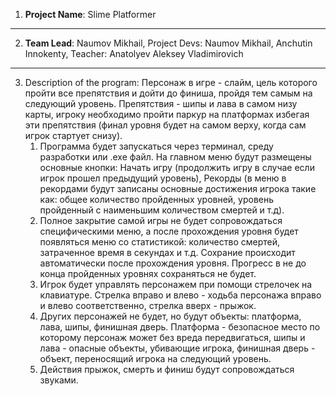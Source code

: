 1. **Project Name**: Slime Platformer

---

2. **Team Lead**: Naumov Mikhail, Project Devs: Naumov Mikhail, Anchutin Innokenty, Teacher: Anatolyev Aleksey
   Vladimirovich

---

3. Description of the program: Персонаж в игре - слайм, цель которого пройти все препятствия и дойти до финиша, пройдя
   тем самым на следующий уровень. Препятствия - шипы и лава в самом низу карты, игроку необходимо пройти паркур на
   платформах избегая эти препятствия (финал уровня будет на самом верху, когда сам игрок стартует снизу).
    1. Программа будет запускаться через терминал, среду разработки или .exe файл. На главном меню будут размещены
       основные кнопки: Начать игру (продолжить игру в случае если игрок прошел предыдущий уровень), Рекорды (в меню в
       рекордами будут записаны основные достижения игрока такие как: общее количество пройденных уровней, уровень
       пройденный с наименьшим количеством смертей и т.д).
    2. Полное закрытие самой игры не будет сопровождаться специфическими меню, а после прохождения уровня будет
       появляться меню со статистикой: количество смертей, затраченное время в секундах и т.д. Сохрание происходит
       автоматически после прохождения уровня. Прогресс в не до конца пройденных уровнях сохраняться не будет.
    3. Игрок будет управлять персонажем при помощи стрелочек на клавиатуре. Стрелка вправо и влево - ходьба персонажа
       вправо и влево соответственно, стрелка вверх - прыжок.
    4. Других персонажей не будет, но будут объекты: платформа, лава, шипы, финишная дверь. Платформа - безопасное место
       по которому персонаж может без вреда передвигаться, шипы и лава - опасные объекты, убивающие игрока, финишная
       дверь - объект, переносящий игрока на следующий уровень.
    5. Действия прыжок, смерть и финиш будут сопровождаться звуками.